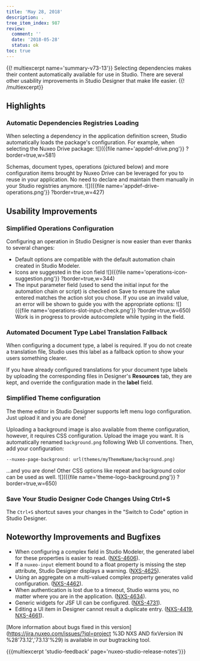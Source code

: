 ```yaml
---
title: 'May 28, 2018'
description: .
tree_item_index: 987
review:
  comment: ''
  date: '2018-05-28'
  status: ok
toc: true
---
```


{{! multiexcerpt name='summary-v73-13'}}
Selecting dependencies makes their content automatically available for use in Studio. There are several other usability improvements in Studio Designer that make life easier.
{{! /multiexcerpt}}

## Highlights
### Automatic Dependencies Registries Loading
When selecting a dependency in the application definition screen, Studio automatically loads the package's configuration. For example, when selecting the Nuxeo Drive package:
![]({{file name='appdef-drive.png'}} ?border=true,w=581)

Schemas, document types, operations (pictured below) and more configuration items brought by Nuxeo Drive can be leveraged for you to reuse in your application. No need to declare and maintain them manually in your Studio registries anymore.
![]({{file name='appdef-drive-operations.png'}} ?border=true,w=427)

## Usability Improvements
### Simplified Operations Configuration
Configuring an operation in Studio Designer is now easier than ever thanks to several changes:
- Default options are compatible with the default automation chain created in Studio Modeler.
- Icons are suggested in the icon field
![]({{file name='operations-icon-suggestion.png'}} ?border=true,w=344)
- The input parameter field (used to send the initial input for the automation chain or script) is checked on Save to ensure the value entered matches the action slot you chose. If you use an invalid value, an error will be shown to guide you with the appropriate options:
![]({{file name='operations-slot-input-check.png'}} ?border=true,w=650)
Work is in progress to provide autocomplete while typing in the field.

### Automated Document Type Label Translation Fallback
When configuring a document type, a label is required. If you do not create a translation file, Studio uses this label as a fallback option to show your users something clearer.

If you have already configured translations for your document type labels by uploading the corresponding files in Designer's **Resources** tab, they are kept, and override the configuration made in the **label** field.

### Simplified Theme configuration
The theme editor in Studio Designer supports left menu logo configuration. Just upload it and you are done!

Uploading a background image is also available from theme configuration, however, it requires CSS configuration. Upload the image you want. It is automatically renamed `background.png` following Web UI conventions. Then, add your configuration:

`--nuxeo-page-background: url(themes/myThemeName/background.png)`

...and you are done! Other CSS options like repeat and background color can be used as well.
![]({{file name='theme-logo-background.png'}} ?border=true,w=650)

### Save Your Studio Designer Code Changes Using Ctrl+S
The `Ctrl+S` shortcut saves your changes in the "Switch to Code" option in Studio Designer.

## Noteworthy Improvements and Bugfixes
- When configuring a complex field in Studio Modeler, the generated label for these properties is easier to read. ([NXS-4606](https://jira.nuxeo.com/browse/NXS-4606)).
- If a `nuxeo-input` element bound to a float property is missing the step attribute, Studio Designer displays a warning. ([NXS-4625](https://jira.nuxeo.com/browse/NXS-4625)).
- Using an aggregate on a multi-valued complex property generates valid configuration. ([NXS-4462](https://jira.nuxeo.com/browse/NXS-4462)).
- When authentication is lost due to a timeout, Studio warns you, no matter where you are in the application. ([NXS-4634](https://jira.nuxeo.com/browse/NXS-4634)).
- Generic widgets for JSF UI can be configured. ([NXS-4731](https://jira.nuxeo.com/browse/NXS-4731)).
- Editing a UI item in Designer cannot result a duplicate entry. ([NXS-4419](https://jira.nuxeo.com/browse/NXS-4419), [NXS-4661](https://jira.nuxeo.com/browse/NXS-4661)).

[More information about bugs fixed in this version](https://jira.nuxeo.com/issues/?jql=project %3D NXS AND fixVersion IN %28'73.12','73.13'%29) is available in our bugtracking tool.

{{{multiexcerpt 'studio-feedback' page='nuxeo-studio-release-notes'}}}
